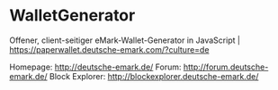 # WalletGenerator
Offener, client-seitiger eMark-Wallet-Generator in JavaScript | https://paperwallet.deutsche-emark.com/?culture=de

Homepage: http://deutsche-emark.de/
Forum: http://forum.deutsche-emark.de/
Block Explorer: http://blockexplorer.deutsche-emark.de/
